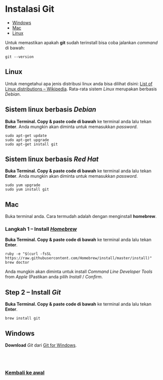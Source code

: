 # Instalasi Git

- [Windows](#windows)
- [Mac](#mac)
- [Linux](#linux)

Untuk memastikan apakah **git** sudah terinstall bisa coba jalankan *command* di bawah:
```shell
git --version
```

## Linux
Untuk mengetahui apa jenis distribusi linux anda bisa dilihat disini: [List of Linux distributions – Wikipedia](http://en.wikipedia.org/wiki/List_of_Linux_distributions). Rata-rata sistem *Linux* merupakan berbasis *Debian*.

## Sistem linux berbasis *Debian*

**Buka Terminal. Copy & paste code di bawah** ke terminal anda lalu tekan **Enter**. Anda mungkin akan diminta untuk memasukkan *password*.

```shell
sudo apt-get update
sudo apt-get upgrade
sudo apt-get install git
```

## Sistem linux berbasis *Red Hat*

**Buka Terminal. Copy & paste code di bawah** ke terminal anda lalu tekan **Enter**. Anda mungkin akan diminta untuk memasukkan *password*.

```shell
sudo yum upgrade
sudo yum install git
```

## Mac

Buka terminal anda.
Cara termudah adalah dengan menginstall **homebrew**.

### Langkah 1 – Install [*Homebrew*](http://brew.sh/)

**Buka Terminal. Copy & paste code di bawah** ke terminal anda lalu tekan **Enter**.

```shell
ruby -e "$(curl -fsSL https://raw.githubusercontent.com/Homebrew/install/master/install)"
brew doctor
```

Anda mungkin akan diminta untuk install *Command Line Developer Tools* from *Apple* (Pastikan anda pilih *Install* / *Confirm*.

## Step 2 – Install *Git*

**Buka Terminal. Copy & paste code di bawah** ke terminal anda lalu tekan **Enter**.

```shell
brew install git
```

## Windows

**Download** *Git* dari [Git for Windows](http://msysgit.github.io/).

<br>
<br>

### [Kembali ke awal](README.md)